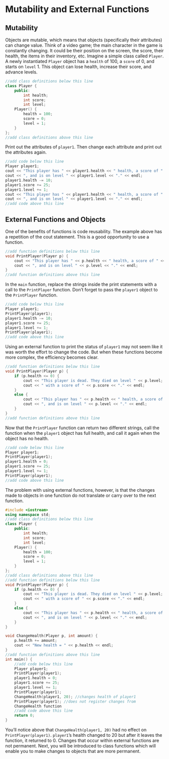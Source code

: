 # Mutability and External Functions
## Mutability

Objects are mutable, which means that objects (specifically their attributes) can change value. Think of a video game; the main character in the game is constantly changing. It could be their position on the screen, the score, their health, the items in their inventory, etc. Imagine a simple class called `Player`. A newly instantiated `Player` object has a `health` of 100, a `score` of 0, and starts on `level` 1. This object can lose health, increase their score, and advance levels.

```cpp
//add class definitions below this line
class Player {
    public:
        int health;
        int score;
        int level;
    Player() {
        health = 100;
        score = 0;
        level = 1;
    }
};
//add class definitions above this line
```

Print out the attributes of `player1`. Then change each attribute and print out the attributes again.

```cpp
//add code below this line
Player player1;
cout << "This player has " << player1.health << " health, a score of " << player1.score;
cout << ", and is on level " << player1.level << "." << endl;
player1.health -= 10;
player1.score += 25;
player1.level += 1;
cout << "This player has " << player1.health << " health, a score of " << player1.score;
cout << ", and is on level " << player1.level << "." << endl;
//add code above this line
```

## External Functions and Objects
One of the benefits of functions is code reusability. The example above has a repetition of the cout statement. This is a good opportunity to use a function.

```cpp
//add function definitions below this line
void PrintPlayer(Player p) {
    cout << "This player has " << p.health << " health, a score of " << p.score;
    cout << ", and is on level " << p.level << "." << endl;
}
//add function definitions above this line
```

In the `main` function, replace the strings inside the print statements with a call to the `PrintPlayer` function. Don’t forget to pass the `player1` object to
the `PrintPlayer` function.

```cpp
//add code below this line
Player player1;
PrintPlayer(player1);
player1.health -= 10;
player1.score += 25;
player1.level += 1;
PrintPlayer(player1);
//add code above this line
```

Using an external function to print the status of `player1` may not seem like it was worth the effort to change the code. But when these functions become more complex, the efficiency becomes clear.

```cpp
//add function definitions below this line
void PrintPlayer(Player p) {
    if (p.health <= 0) {
        cout << "This player is dead. They died on level " << p.level;
        cout << " with a score of " << p.score << "." << endl;
    }
    else {
        cout << "This player has " << p.health << " health, a score of " << p.score;
        cout << ", and is on level " << p.level << "." << endl;
    }
}
//add function definitions above this line
```

Now that the `PrintPlayer` function can return two different strings, call the function when the `player1` object has full health, and call it again when the object has no health.

```cpp
//add code below this line
Player player1;
PrintPlayer(player1);
player1.health = 0;
player1.score += 25;
player1.level += 1;
PrintPlayer(player1);
//add code above this line
```

The problem with using external functions, however, is that the changes made to objects in one function do not translate or carry over to the next function.

```cpp
#include <iostream>
using namespace std;
//add class definitions below this line
class Player {
    public:
        int health;
        int score;
        int level;
    Player() {
        health = 100;
        score = 0;
        level = 1;
    }
};
//add class definitions above this line
//add function definitions below this line
void PrintPlayer(Player p) {
    if (p.health <= 0) {
        cout << "This player is dead. They died on level " << p.level;
        cout << " with a score of " << p.score << "." << endl;
    }
    else {
        cout << "This player has " << p.health << " health, a score of " << p.score;
        cout << ", and is on level " << p.level << "." << endl;
    }
}

void ChangeHealth(Player p, int amount) {
    p.health += amount;
    cout << "New health = " << p.health << endl;
}
//add function definitions above this line
int main() {
    //add code below this line
    Player player1;
    PrintPlayer(player1);
    player1.health = 0;
    player1.score += 25;
    player1.level += 1;
    PrintPlayer(player1);
    ChangeHealth(player1, 20); //changes health of player1
    PrintPlayer(player1); //does not register changes from
    ChangeHealth function
    //add code above this line
    return 0;
}
```
You’ll notice above that `ChangeHealth(player1, 20)` had no effect on `PrintPlayer(player1)`. `player1`’s health changed to 20 but after it leaves the function, it returned to 0. Changes that occur within external functions are not permanent. Next, you will be introduced to class functions which will enable you to make changes to objects that are more permanent.


